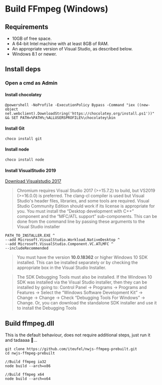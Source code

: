 # Build FFmpeg (Windows)

## Requirements

- 10GB of free space.
- A 64-bit Intel machine with at least 8GB of RAM.
- An appropriate version of Visual Studio, as described below.
- Windows 8.1 or newer.

## Install deps
### Open a **cmd** as Admin

#### Install chocolatey
	@powershell -NoProfile -ExecutionPolicy Bypass -Command "iex ((new-object net.webclient).DownloadString('https://chocolatey.org/install.ps1'))" && SET PATH=%PATH%;%ALLUSERSPROFILE%\chocolatey\bin

#### Install Git
	choco install git

#### Install node
	choco install node

#### Install VisualStudio 2019
[Download Visualstudio 2017](https://docs.microsoft.com/en-us/visualstudio/install/use-command-line-parameters-to-install-visual-studio)
> Chromium requires Visual Studio 2017 (>=15.7.2) to build, but VS2019 (>=16.0.0) is preferred. The clang-cl compiler is used but Visual Studio's header files, libraries, and some tools are required. Visual Studio Community Edition should work if its license is appropriate for you. You must install the “Desktop development with C++” component and the “MFC/ATL support” sub-components. This can be done from the command line by passing these arguments to the Visual Studio installer 

	PATH_TO_INSTALLER.EXE ^
    --add Microsoft.VisualStudio.Workload.NativeDesktop ^
    --add Microsoft.VisualStudio.Component.VC.ATLMFC ^
    --includeRecommended

> You must have the version **10.0.18362** or higher Windows 10 SDK installed. This can be installed separately or by checking the appropriate box in the Visual Studio Installer.

> The SDK Debugging Tools must also be installed. If the Windows 10 SDK was installed via the Visual Studio installer, then they can be installed by going to: Control Panel → Programs → Programs and Features → Select the “Windows Software Development Kit” → Change → Change → Check “Debugging Tools For Windows” → Change. Or, you can download the standalone SDK installer and use it to install the Debugging Tools

## Build ffmpeg.dll

This is the default behaviour, does not require additional steps, just run it and tadaaaa :tada:...

	git clone https://github.com/iteufel/nwjs-ffmpeg-prebuilt.git
	cd nwjs-ffmpeg-prebuilt

	//Build ffmpeg ia32
	node build --arch=x86

	//Build ffmpeg x64
	node build --arch=x64
